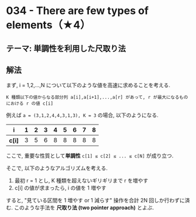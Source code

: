 # 034 - There are few types of elements（★4）

## テーマ: 単調性を利用した尺取り法

## 解法

まず, i = 1,2,...,N について以下のような値を高速に求めることを考える.

```
K 種類以下の値からなる部分列 a[i],a[i+1],...,a[r] があって, r が最大になるものにおける r の値 c[i]
```

例えば `a = (3,1,2,4,4,3,1,3), K = 3` の場合, 以下のようになる.

<table>
	<thead>
		<tr>
			<th>i</th>
			<th>1</th>
			<th>2</th>
			<th>3</th>
			<th>4</th>
			<th>5</th>
			<th>6</th>
			<th>7</th>
			<th>8</th>
		</tr>
	</thead>
	<tbody>
		<tr>
			<th>c[i]</th>
			<td>3</td>
			<td>5</td>
			<td>6</td>
			<td>8</td>
			<td>8</td>
			<td>8</td>
			<td>8</td>
			<td>8</td>
		</tr>
	</tbody>
</table>

ここで, 重要な性質として**単調性** `c[1] ≤ c[2] ≤ ... ≤ c[N]` が成り立つ.

そこで, 以下のようなアルゴリズムを考える.

1. 最初 r = 1 とし, K 種類を超えないギリギリまで r を増やす
1. c[i] の値が求まったら, i の値を 1 増やす

すると, "見ている区間を 1 増やす or 1 減らす" 操作を合計 2N 回しか行わずに済む. このような手法を **尺取り法 (two pointer approach)** とよぶ.
